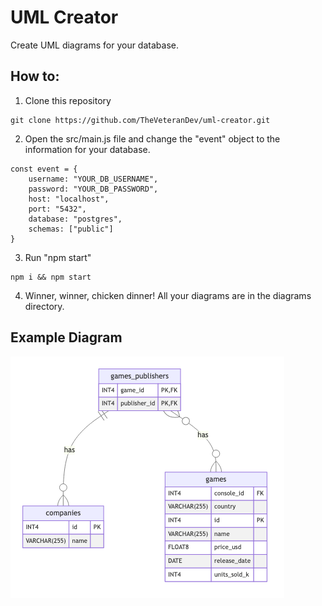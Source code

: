 # UML Creator
Create UML diagrams for your database.

## How to:
1.  Clone this repository
``` 
git clone https://github.com/TheVeteranDev/uml-creator.git
```

2.  Open the src/main.js file and change the "event" object to the information for your database.
```
const event = {
    username: "YOUR_DB_USERNAME", 
    password: "YOUR_DB_PASSWORD", 
    host: "localhost", 
    port: "5432", 
    database: "postgres", 
    schemas: ["public"]
}
```

3.  Run "npm start"
```
npm i && npm start
```

4.  Winner, winner, chicken dinner!  All your diagrams are in the diagrams directory.

## Example Diagram
![Example diagram](diagrams/public-games_publishers.png)
